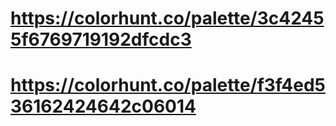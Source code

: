 # https://colorhunt.co/palette/3c42455f6769719192dfcdc3
# https://colorhunt.co/palette/f3f4ed536162424642c06014